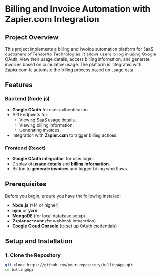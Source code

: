 # Billing and Invoice Automation with Zapier.com Integration

## Project Overview
This project implements a billing and invoice automation platform for SaaS customers of TensorGo Technologies. It allows users to log in using Google OAuth, view their usage details, access billing information, and generate invoices based on cumulative usage. The platform is integrated with Zapier.com to automate the billing process based on usage data.

## Features
### Backend (Node.js)
- **Google OAuth** for user authentication.
- API Endpoints for:
  - Viewing SaaS usage details.
  - Viewing billing information.
  - Generating invoices.
- Integration with **Zapier.com** to trigger billing actions.

### Frontend (React)
- **Google OAuth integration** for user login.
- Display of **usage details** and **billing information**.
- Button to **generate invoices** and trigger billing workflows.

## Prerequisites
Before you begin, ensure you have the following installed:
- **Node.js** (v14 or higher)
- **npm** or **yarn**
- **MongoDB** (for local database setup)
- **Zapier account** (for webhook integration)
- **Google Cloud Console** (to set up OAuth credentials)

## Setup and Installation

### 1. Clone the Repository
```bash
git clone https://github.com/your-repository/billingApp.git
cd billingApp





